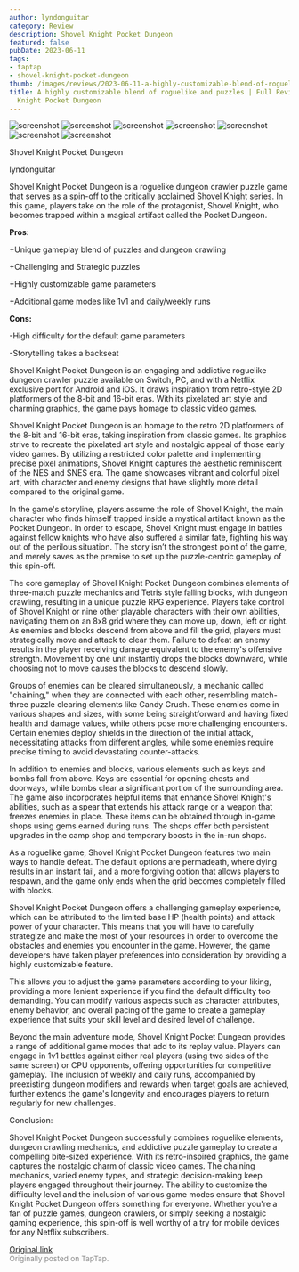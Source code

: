 ```yaml
---
author: lyndonguitar
category: Review
description: Shovel Knight Pocket Dungeon
featured: false
pubDate: 2023-06-11
tags:
- taptap
- shovel-knight-pocket-dungeon
thumb: /images/reviews/2023-06-11-a-highly-customizable-blend-of-roguelike-and-puzzles--full-review---shovel-knight-pocket--0.avif
title: A highly customizable blend of roguelike and puzzles | Full Review - Shovel
  Knight Pocket Dungeon
---
```


<div class="gallery">
  <img src="/images/reviews/2023-06-11-a-highly-customizable-blend-of-roguelike-and-puzzles--full-review---shovel-knight-pocket--0.avif" alt="screenshot" />
  <img src="/images/reviews/2023-06-11-a-highly-customizable-blend-of-roguelike-and-puzzles--full-review---shovel-knight-pocket--1.avif" alt="screenshot" />
  <img src="/images/reviews/2023-06-11-a-highly-customizable-blend-of-roguelike-and-puzzles--full-review---shovel-knight-pocket--2.avif" alt="screenshot" />
  <img src="/images/reviews/2023-06-11-a-highly-customizable-blend-of-roguelike-and-puzzles--full-review---shovel-knight-pocket--3.avif" alt="screenshot" />
  <img src="/images/reviews/2023-06-11-a-highly-customizable-blend-of-roguelike-and-puzzles--full-review---shovel-knight-pocket--4.avif" alt="screenshot" />
  <img src="/images/reviews/2023-06-11-a-highly-customizable-blend-of-roguelike-and-puzzles--full-review---shovel-knight-pocket--5.avif" alt="screenshot" />
  <img src="/images/reviews/2023-06-11-a-highly-customizable-blend-of-roguelike-and-puzzles--full-review---shovel-knight-pocket--6.avif" alt="screenshot" />
</div>

Shovel Knight Pocket Dungeon

lyndonguitar

Shovel Knight Pocket Dungeon is a roguelike dungeon crawler puzzle game that serves as a spin-off to the critically acclaimed Shovel Knight series. In this game, players take on the role of the protagonist, Shovel Knight, who becomes trapped within a magical artifact called the Pocket Dungeon.


**Pros:**


+Unique gameplay blend of puzzles and dungeon crawling

+Challenging and Strategic puzzles

+Highly customizable game parameters

+Additional game modes like 1v1 and daily/weekly runs


**Cons:**


-High difficulty for the default game parameters

-Storytelling takes a backseat

Shovel Knight Pocket Dungeon is an engaging and addictive roguelike dungeon crawler puzzle available on Switch, PC, and with a Netflix exclusive port for Android and iOS. It draws inspiration from retro-style 2D platformers of the 8-bit and 16-bit eras. With its pixelated art style and charming graphics, the game pays homage to classic video games.

Shovel Knight Pocket Dungeon is an homage to the retro 2D platformers of the 8-bit and 16-bit eras, taking inspiration from classic games. Its graphics strive to recreate the pixelated art style and nostalgic appeal of those early video games. By utilizing a restricted color palette and implementing precise pixel animations, Shovel Knight captures the aesthetic reminiscent of the NES and SNES era. The game showcases vibrant and colorful pixel art, with character and enemy designs that have slightly more detail compared to the original game.

In the game's storyline, players assume the role of Shovel Knight, the main character who finds himself trapped inside a mystical artifact known as the Pocket Dungeon. In order to escape, Shovel Knight must engage in battles against fellow knights who have also suffered a similar fate, fighting his way out of the perilous situation. The story isn’t the strongest point of the game, and merely saves as the premise to set up the puzzle-centric gameplay of this spin-off.

The core gameplay of Shovel Knight Pocket Dungeon combines elements of three-match puzzle mechanics and Tetris style falling blocks, with dungeon crawling, resulting in a unique puzzle RPG experience. Players take control of Shovel Knight or nine other playable characters with their own abilities, navigating them on an 8x8 grid where they can move up, down, left or right. As enemies and blocks descend from above and fill the grid, players must strategically move and attack to clear them. Failure to defeat an enemy results in the player receiving damage equivalent to the enemy's offensive strength. Movement by one unit instantly drops the blocks downward, while choosing not to move causes the blocks to descend slowly.

Groups of enemies can be cleared simultaneously, a mechanic called "chaining," when they are connected with each other, resembling match-three puzzle clearing elements like Candy Crush. These enemies come in various shapes and sizes, with some being straightforward and having fixed health and damage values, while others pose more challenging encounters. Certain enemies deploy shields in the direction of the initial attack, necessitating attacks from different angles, while some enemies require precise timing to avoid devastating counter-attacks.

In addition to enemies and blocks, various elements such as keys and bombs fall from above. Keys are essential for opening chests and doorways, while bombs clear a significant portion of the surrounding area. The game also incorporates helpful items that enhance Shovel Knight's abilities, such as a spear that extends his attack range or a weapon that freezes enemies in place. These items can be obtained through in-game shops using gems earned during runs. The shops offer both persistent upgrades in the camp shop and temporary boosts in the in-run shops.

As a roguelike game, Shovel Knight Pocket Dungeon features two main ways to handle defeat. The default options are permadeath, where dying results in an instant fail, and a more forgiving option that allows players to respawn, and the game only ends when the grid becomes completely filled with blocks.

Shovel Knight Pocket Dungeon offers a challenging gameplay experience, which can be attributed to the limited base HP (health points) and attack power of your character. This means that you will have to carefully strategize and make the most of your resources in order to overcome the obstacles and enemies you encounter in the game. However, the game developers have taken player preferences into consideration by providing a highly customizable feature.

This allows you to adjust the game parameters according to your liking, providing a more lenient experience if you find the default difficulty too demanding. You can modify various aspects such as character attributes, enemy behavior, and overall pacing of the game to create a gameplay experience that suits your skill level and desired level of challenge.

Beyond the main adventure mode, Shovel Knight Pocket Dungeon provides a range of additional game modes that add to its replay value. Players can engage in 1v1 battles against either real players (using two sides of the same screen) or CPU opponents, offering opportunities for competitive gameplay. The inclusion of weekly and daily runs, accompanied by preexisting dungeon modifiers and rewards when target goals are achieved, further extends the game's longevity and encourages players to return regularly for new challenges.

Conclusion:

Shovel Knight Pocket Dungeon successfully combines roguelike elements, dungeon crawling mechanics, and addictive puzzle gameplay to create a compelling bite-sized experience. With its retro-inspired graphics, the game captures the nostalgic charm of classic video games. The chaining mechanics, varied enemy types, and strategic decision-making keep players engaged throughout their journey. The ability to customize the difficulty level and the inclusion of various game modes ensure that Shovel Knight Pocket Dungeon offers something for everyone. Whether you're a fan of puzzle games, dungeon crawlers, or simply seeking a nostalgic gaming experience, this spin-off is well worthy of a try for mobile devices for any Netflix subscribers.

[Original link](https://www.taptap.io/post/5799624)<br><span style="font-size: 0.95em; color: #888;">Originally posted on TapTap.</span>